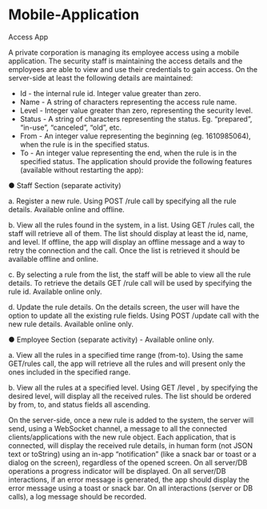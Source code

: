# Mobile-Application

Access App

A private corporation is managing its employee access using a mobile application. The security staff is maintaining the access details and the employees are able to view and use their
credentials to gain access.
On the server-side at least the following details are maintained:
  - Id - the internal rule id. Integer value greater than zero.
  - Name - A string of characters representing the access rule name.
  - Level - Integer value greater than zero, representing the security level.
  - Status - A string of characters representing the status. Eg. “prepared”, “in-use”, “canceled”, “old”, etc.
  - From - An integer value representing the beginning (eg. 1610985064), when the rule is in the specified status.
  - To - An integer value representing the end, when the rule is in the specified status.
The application should provide the following features (available without restarting the app):

● Staff Section (separate activity)

  a. Register a new rule. Using POST /rule call by specifying all the rule details. Available online and offline.
  
  b. View all the rules found in the system, in a list. Using GET /rules call, the staff will retrieve all of them. The list should display at least the id, name, and level. If offline, the app will display an offline message and a way to retry the connection and the call. Once the list is retrieved it should be available offline and online.
  
  c. By selecting a rule from the list, the staff will be able to view all the rule details. To retrieve the details GET /rule call will be used by specifying the rule id. Available online only.
  
  d. Update the rule details. On the details screen, the user will have the option to update all the existing rule fields. Using POST /update call with the new rule details. Available online only.

● Employee Section (separate activity) - Available online only.
  
  a. View all the rules in a specified time range (from-to). Using the same GET/rules call, the app will retrieve all the rules and will present only the ones included in the specified range.
  
  b. View all the rules at a specified level. Using GET /level , by specifying the desired level, will display all the received rules. The list should be ordered by from, to, and status fields all ascending.

  On the server-side, once a new rule is added to the system, the server will send, using a WebSocket channel, a message to all the connected clients/applications with the new rule object. Each application, that is connected, will display the received rule details, in human form (not JSON text or toString) using an in-app “notification” (like a snack bar or toast or a dialog on the screen), regardless of the opened screen.
  On all server/DB operations a progress indicator will be displayed.
  On all server/DB interactions, if an error message is generated, the app should display the error message using a toast or snack bar. On all interactions (server or DB calls), a log message should be recorded.
